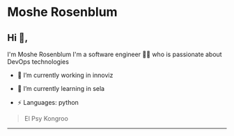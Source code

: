 # Moshe Rosenblum 


## Hi 👋, 
I'm Moshe Rosenblum I'm a software engineer 👨‍💻 who is passionate about DevOps technologies  

- 🔭 I’m currently working in innoviz
- 🌱 I’m currently learning in sela

-  ⚡ Languages:  python


> El Psy Kongroo



<!--
**KunalRaghav/KunalRaghav** is a ✨ _special_ ✨ repository because its `README.md` (this file) appears on your GitHub profile.

Here are some ideas to get you started:

- 🔭 I’m currently working on ...
- 🌱 I’m currently learning ...
- 👯 I’m looking to collaborate on ...
- 🤔 I’m looking for help with ...
- 💬 Ask me about ...
- 📫 How to reach me: ...
- 😄 Pronouns: ...
- ⚡ Fun fact: ...
-->

-----

